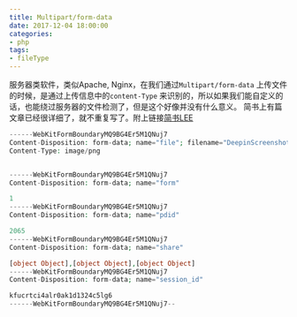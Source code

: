 ```yaml
---
title: Multipart/form-data
date: 2017-12-04 18:00:00
categories:
- php
tags:
- fileType
---
```


服务器类软件，类似Apache, Nginx，在我们通过`Multipart/form-data` 上传文件的时候，是通过上传信息中的`content-Type`  来识别的，所以如果我们能自定义的话，也能绕过服务器的文件检测了，但是这个好像并没有什么意义。 简书上有篇文章已经很详细了，就不重复写了。附上链接[简书LEE](http://www.jianshu.com/p/e810d1799384)

<!-- more -->

```php
------WebKitFormBoundaryMQ9BG4Er5M1QNuj7
Content-Disposition: form-data; name="file"; filename="DeepinScreenshot_select-area_20171204212343.png"
Content-Type: image/png


------WebKitFormBoundaryMQ9BG4Er5M1QNuj7
Content-Disposition: form-data; name="form"

1
------WebKitFormBoundaryMQ9BG4Er5M1QNuj7
Content-Disposition: form-data; name="pdid"

2065
------WebKitFormBoundaryMQ9BG4Er5M1QNuj7
Content-Disposition: form-data; name="share"

[object Object],[object Object],[object Object]
------WebKitFormBoundaryMQ9BG4Er5M1QNuj7
Content-Disposition: form-data; name="session_id"

kfucrtci4alr0ak1d1324c5lg6
------WebKitFormBoundaryMQ9BG4Er5M1QNuj7--
```
